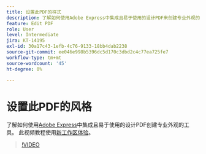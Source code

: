 ```yaml
---
title: 设置此PDF的样式
description: 了解如何使用Adobe Express中集成且易于使用的设计PDF来创建专业外观的工具
feature: Edit PDF
role: User
level: Intermediate
jira: KT-14195
exl-id: 30a17c43-1efb-4c76-9133-18bb4dab2238
source-git-commit: ee046e998b5396dc5d170c3dbd2c4c77ea725fe7
workflow-type: tm+mt
source-wordcount: '45'
ht-degree: 0%

---
```


# 设置此PDF的风格

了解如何使用[Adobe Express](https://express.adobe.com)中集成且易于使用的设计PDF创建专业外观的工具。 此视频教程使用[新工作区体验](new-workspace.md)。

>[!VIDEO](https://video.tv.adobe.com/v/3425137?enablevpops&quality=12&learn=on&hidetitle=true)
